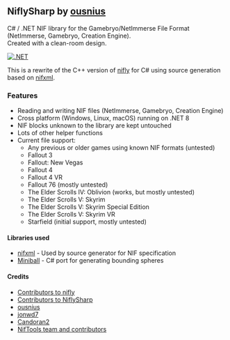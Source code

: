 ## NiflySharp by [ousnius](https://github.com/ousnius)
C# / .NET NIF library for the Gamebryo/NetImmerse File Format (NetImmerse, Gamebryo, Creation Engine).  
Created with a clean-room design.

[![.NET](https://github.com/ousnius/NiflySharp/actions/workflows/dotnet.yml/badge.svg)](https://github.com/ousnius/NiflySharp/actions/workflows/dotnet.yml)

This is a rewrite of the C++ version of [nifly](https://github.com/ousnius/nifly) for C# using source generation based on [nifxml](https://github.com/niftools/nifxml).

### Features
- Reading and writing NIF files (NetImmerse, Gamebryo, Creation Engine)
- Cross platform (Windows, Linux, macOS) running on .NET 8
- NIF blocks unknown to the library are kept untouched
- Lots of other helper functions
- Current file support:
  - Any previous or older games using known NIF formats (untested)
  - Fallout 3
  - Fallout: New Vegas
  - Fallout 4
  - Fallout 4 VR
  - Fallout 76 (mostly untested)
  - The Elder Scrolls IV: Oblivion (works, but mostly untested)
  - The Elder Scrolls V: Skyrim
  - The Elder Scrolls V: Skyrim Special Edition
  - The Elder Scrolls V: Skyrim VR
  - Starfield (initial support, mostly untested)

#### Libraries used
- [nifxml](https://github.com/niftools/nifxml) - Used by source generator for NIF specification
- [Miniball](https://github.com/SearchAThing-forks/miniball) - C# port for generating bounding spheres

#### Credits
- [Contributors to nifly](https://github.com/ousnius/nifly/graphs/contributors)
- [Contributors to NiflySharp](https://github.com/ousnius/NiflySharp/graphs/contributors)
- [ousnius](https://github.com/ousnius)
- [jonwd7](https://github.com/jonwd7)
- [Candoran2](https://github.com/Candoran2)
- [NifTools team and contributors](https://www.niftools.org/)
